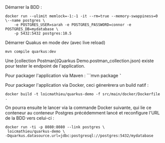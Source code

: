 Démarrer la BDD :

```
docker run --ulimit memlock=-1:-1 -it --rm=true --memory-swappiness=0 \--name postgres \
    -e POSTGRES_USER=sarah -e POSTGRES_PASSWORD=connor -e POSTGRES_DB=mydatabase \
    -p 5432:5432 postgres:10.5
```

Démarrer Quakus en mode dev (avec live reload)
```
mvn compile quarkus:dev
```

Une [collection Postman](Quarkus Demo.postman_collection.json) existe pour tester le endpoint de l'application.

Pour packager l'application via Maven :
``̀
mvn package
`̀̀ `

Pour packager l'application via Docker, ceci génerèrera un build natif :
```
docker build -t loicmathieu/quarkus-demo -f src/main/docker/Dockerfile .
```

On pourra ensuite le lancer via la commande Docker suivante, qui lie ce conteneur au conteneur Postgres précédemment
lancé et reconfigure l'URL de la BDD vers celui-ci :
```
docker run -ti -p 8080:8080 --link postgres \
 loicmathieu/quarkus-demo \
-Dquarkus.datasource.url=jdbc:postgresql://postgres:5432/mydatabase
```
